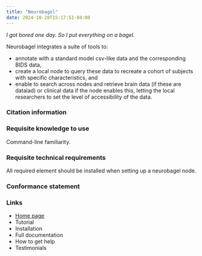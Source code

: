```yaml
---
title: "Neurobagel"
date: 2024-10-28T15:17:51-04:00
---
```


*I got bored one day.  So I put everything on a bagel.*

Neurobagel integrates a suite of tools to:
- annotate with a standard model csv-like data and the corresponding BIDS data,
- create a local node to query these data to recreate a cohort of subjects with specific characteristics, and 
- enable to search across nodes and retrieve brain data (if these are datalad) or clinical data if the node enables this, letting the local researchers to set the level of accessibility of the data.

### Citation information

### Requisite knowledge to use

Command-line familiarity.

### Requisite technical requirements

All required element should be installed when setting up a neurobagel node.

### Conformance statement

### Links

- [Home page](https://neurobagel.org/)
- Tutorial
- Installation
- Full documentation
- How to get help
- Testimonials
